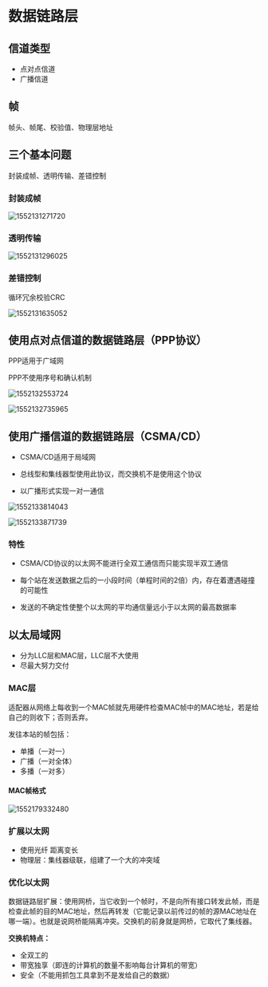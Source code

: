 # 数据链路层

## 信道类型

- 点对点信道
- 广播信道

## 帧

帧头、帧尾、校验值、物理层地址

## 三个基本问题

封装成帧、透明传输、差错控制

### 封装成帧

![1552131271720](img/1552131271720.jpg)

### 透明传输

![1552131296025](img/1552131296025.jpg)

### 差错控制

循环冗余校验CRC

![1552131635052](img/1552131635052.jpg)

## 使用点对点信道的数据链路层（PPP协议）

PPP适用于广域网

PPP不使用序号和确认机制

![1552132553724](img/1552132553724.jpg)

![1552132735965](img/1552132735965.jpg)

## 使用广播信道的数据链路层（CSMA/CD）

- CSMA/CD适用于局域网

- 总线型和集线器型使用此协议，而交换机不是使用这个协议

- 以广播形式实现一对一通信

![1552133814043](img/1552133814043.jpg)

![1552133871739](img/1552133871739.jpg)

### 特性

- CSMA/CD协议的以太网不能进行全双工通信而只能实现半双工通信

- 每个站在发送数据之后的一小段时间（单程时间的2倍）内，存在着遭遇碰撞的可能性
- 发送的不确定性使整个以太网的平均通信量远小于以太网的最高数据率


## 以太局域网

- 分为LLC层和MAC层，LLC层不大使用
- 尽最大努力交付

### MAC层

适配器从网络上每收到一个MAC帧就先用硬件检查MAC帧中的MAC地址，若是给自己的则收下；否则丢弃。

发往本站的帧包括：

- 单播（一对一）
- 广播（一对全体）
- 多播（一对多）

#### MAC帧格式

![1552179332480](img/1552179332480.jpg)

### 扩展以太网

- 使用光纤    距离变长
- 物理层：集线器级联，组建了一个大的冲突域

### 优化以太网

数据链路层扩展：使用网桥，当它收到一个帧时，不是向所有接口转发此帧，而是检查此帧的目的MAC地址，然后再转发（它能记录以前传过的帧的源MAC地址在哪一端）。也就是说网桥能隔离冲突。交换机的前身就是网桥，它取代了集线器。

**交换机特点：**

- 全双工的
- 带宽独享（即连的计算机的数量不影响每台计算机的带宽）
- 安全（不能用抓包工具拿到不是发给自己的数据）